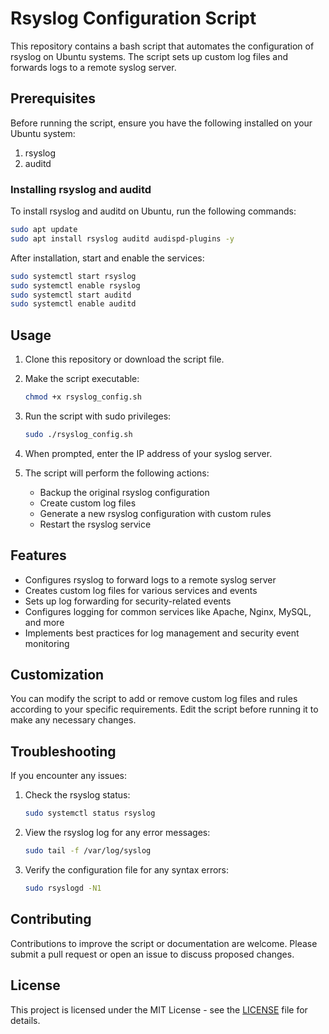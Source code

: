 # Rsyslog Configuration Script

This repository contains a bash script that automates the configuration of rsyslog on Ubuntu systems. The script sets up custom log files and forwards logs to a remote syslog server.

## Prerequisites

Before running the script, ensure you have the following installed on your Ubuntu system:

1. rsyslog
2. auditd

### Installing rsyslog and auditd

To install rsyslog and auditd on Ubuntu, run the following commands:

```bash
sudo apt update
sudo apt install rsyslog auditd audispd-plugins -y
```

After installation, start and enable the services:

```bash
sudo systemctl start rsyslog
sudo systemctl enable rsyslog
sudo systemctl start auditd
sudo systemctl enable auditd
```

## Usage

1. Clone this repository or download the script file.

2. Make the script executable:
   ```bash
   chmod +x rsyslog_config.sh
   ```

3. Run the script with sudo privileges:
   ```bash
   sudo ./rsyslog_config.sh
   ```

4. When prompted, enter the IP address of your syslog server.

5. The script will perform the following actions:
   - Backup the original rsyslog configuration
   - Create custom log files
   - Generate a new rsyslog configuration with custom rules
   - Restart the rsyslog service

## Features

- Configures rsyslog to forward logs to a remote syslog server
- Creates custom log files for various services and events
- Sets up log forwarding for security-related events
- Configures logging for common services like Apache, Nginx, MySQL, and more
- Implements best practices for log management and security event monitoring

## Customization

You can modify the script to add or remove custom log files and rules according to your specific requirements. Edit the script before running it to make any necessary changes.

## Troubleshooting

If you encounter any issues:

1. Check the rsyslog status:
   ```bash
   sudo systemctl status rsyslog
   ```

2. View the rsyslog log for any error messages:
   ```bash
   sudo tail -f /var/log/syslog
   ```

3. Verify the configuration file for any syntax errors:
   ```bash
   sudo rsyslogd -N1
   ```

## Contributing

Contributions to improve the script or documentation are welcome. Please submit a pull request or open an issue to discuss proposed changes.

## License

This project is licensed under the MIT License - see the [LICENSE](LICENSE) file for details.
